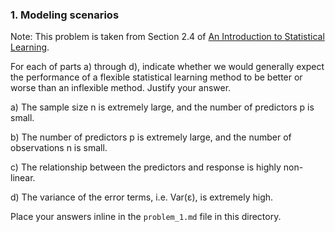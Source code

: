 ### 1. Modeling scenarios

Note: This problem is taken from Section 2.4 of [An Introduction to Statistical Learning](http://www-bcf.usc.edu/~gareth/ISL/).

For each of parts a) through d), indicate whether we would generally expect the performance of a flexible statistical learning method to be better or worse than an inflexible method. Justify your answer.

  a) The sample size n is extremely large, and the number of predictors p is small.

  b) The number of predictors p is extremely large, and the number of observations n is small.

  c) The relationship between the predictors and response is highly non-linear.

  d) The variance of the error terms, i.e. Var(ε), is extremely high.

Place your answers inline in the `problem_1.md` file in this directory.